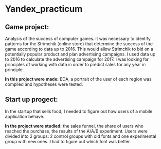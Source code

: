 # Yandex_practicum

## Game project:

Analysis of the success of computer games.
it was necessary to identify patterns for the Strimchik (online store) that determine the success of the game according to data up to 2016. 
This would allow Strimchik to bid on a potentially popular product and plan advertising campaigns.
I used data up to 2016 to calculate the advertising campaign for 2017. I was looking for principles of working with data in order to predict sales for any year in principle.

**In this project were made:** EDA, a portrait of the user of each region was compiled and hypotheses were tested.

## Start up progect: 

In the startup that sells food, I needed to figure out how users of a mobile application behave.

**In the project were studied:** the sales funnel, the share of users who reached the purchase, the results of the A/A/B experiment.
Users were divided into 3 groups: 2 control groups with old fonts and one experimental group with new ones. I had to figure out which font was better.

